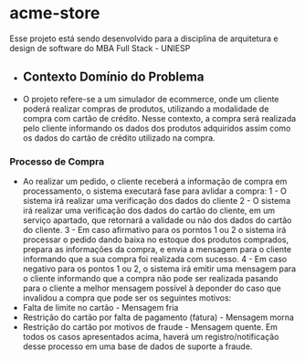 # acme-store

Esse projeto está sendo desenvolvido para a disciplina de arquitetura e design de software do MBA Full Stack - UNIESP

* ## Contexto Domínio do Problema
* O projeto refere-se a um simulador de ecommerce, onde um cliente poderá realizar compras de produtos, utilizando a modalidade 
de compra com cartão de crédito. Nesse contexto, a compra será realizada pelo cliente informando os dados dos produtos adquiridos
assim como os dados do cartão de crédito utilizado na compra.

### Processo de Compra
* Ao realizar um pedido, o cliente receberá a informação de compra em processamento, o sistema executará fase para avlidar a compra:
1 - O sistema irá realizar uma verificação dos dados do cliente
2 - O sistema irá realizar uma verificação dos dados do cartão do cliente, em um serviço apartado, que retornará a validade ou não 
dos dados do cartão do cliente.
3 - Em caso afirmativo para os porntos 1 ou 2 o sistema irá processar o pedido dando baixa no estoque dos produtos comprados, prepara 
as informações da compra, e envia a mensagem para o cliente informando que a sua compra foi realizada com sucesso.
4 - Em caso negativo para os pontos 1 ou 2, o sistema irá emitir uma mensagem para o cliente informando que a compra não pode ser realizada
pasando para o cliente a melhor mensagem possível à deponder do caso que invalidou a compra que pode ser os seguintes motivos:
* Falta de limite no cartão - Mensagem fria
* Restrição do cartão por falta de pagamento (fatura) - Mensagem morna
* Restrição do cartão por motivos de fraude - Mensagem quente.
Em todos os casos apresentados acima, haverá um registro/notificação desse processo em uma base de dados de suporte a fraude.

